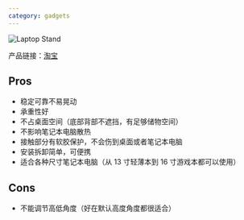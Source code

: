 ```yaml
---
category: gadgets
---
```


![Laptop Stand](https://goooooouwa.eu.org:8143/static/images/laptop-stand.jpg)

产品链接：[淘宝](https://m.tb.cn/h.UIh2vPA)

## Pros

- 稳定可靠不易晃动
- 承重性好
- 不占桌面空间（底部背部不遮挡，有足够储物空间）
- 不影响笔记本电脑散热
- 接触部分有软胶保护，不会伤到桌面或者笔记本电脑
- 安装拆卸简单，可便携
- 适合各种尺寸笔记本电脑（从 13 寸轻薄本到 16 寸游戏本都可以使用）

## Cons

- 不能调节高低角度（好在默认高度角度都很适合）
